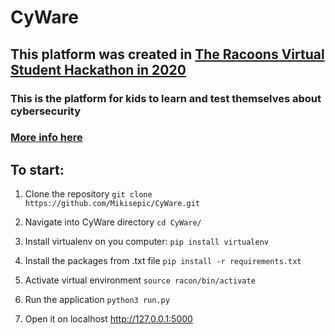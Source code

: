 # CyWare

## This platform was created in [The Racoons Virtual Student Hackathon in 2020](http://theraccoons.org)

### This is the platform for kids to learn and test themselves about cybersecurity
### [More info here](https://devpost.com/software/cyware)

## To start:

1. Clone the repository
```git clone https://github.com/Mikisepic/CyWare.git ```

2. Navigate into CyWare directory
``` cd CyWare/ ```

3. Install virtualenv on you computer:
```pip install virtualenv```

4. Install the packages from .txt file
```pip install -r requirements.txt```

5. Activate virtual environment
```source racon/bin/activate```

6. Run the application
``` python3 run.py ```

7. Open it on localhost
http://127.0.0.1:5000
